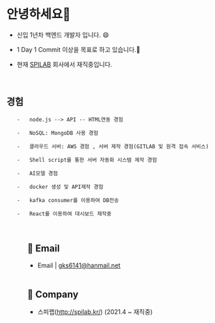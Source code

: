 # 안녕하세요👋


- 신입 1년차 백엔드 개발자 입니다. 😄

- 1 Day 1 Commit 이상을 목표로 하고 있습니다.🔭

- 현재 [SPILAB](http://spilab.kr/) 회사에서 재직중입니다.

<br>

## 경험
<ol>
    
    -   node.js --> API -- HTML연동 경험

    -   NoSQL: MongoDB 사용 경험

    -   클라우드 서버: AWS 경험 , 서버 제작 경험(GITLAB 및 원격 접속 서비스)

    -   Shell script를 통한 서버 자동화 시스템 제작 경험

    -   AI모델 경험

    -   docker 생성 및 API제작 경험 
    
    -   kafka consumer를 이용하여 DB전송
    
    -   React를 이용하여 대시보드 제작중
<ul>
    
    
<br>

## 📧 Email 
- Email | <a href="mailto:gks6141@hanmail.net" target="_blank">gks6141@hanmail.net</a>

<br>

## 🏦 Company
+ 스피랩(http://spilab.kr/) (2021.4 ~ 재직중)

    
<!--
**gks6141/gks6141** is a ✨ _special_ ✨ repository because its `README.md` (this file) appears on your GitHub profile.

Here are some ideas to get you started:

- 🔭 I’m currently working on ...
- 🌱 I’m currently learning ...
- 👯 I’m looking to collaborate on ...
- 🤔 I’m looking for help with ...
- 💬 Ask me about ...
- 📫 How to reach me: ...
- 😄 Pronouns: ...
- ⚡ Fun fact: ...
-->
